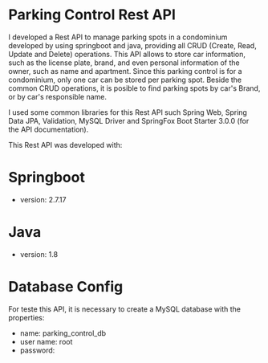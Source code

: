 # Parking Control Rest API

I developed a Rest API to manage parking spots in a condominium developed by using springboot and java, providing all CRUD (Create, Read, Update and Delete) operations.
This API allows to store car information, such as the license plate, brand, and even personal information of the owner, such as name and apartment.
Since this parking control is for a condominium, only one car can be stored per parking spot.
Beside the common CRUD operations, it is posible to find parking spots by car's Brand, or by car's responsible name.


I used some common libraries for this Rest API such Spring Web, Spring Data JPA, Validation, MySQL Driver and SpringFox Boot Starter 3.0.0 (for the API documentation).


This Rest API was developed with:

# Springboot
- version: 2.7.17

# Java
- version: 1.8

# Database Config 
For teste this API, it is necessary to create a MySQL database with the properties: 
- name: parking_control_db
- user name: root
- password: 
